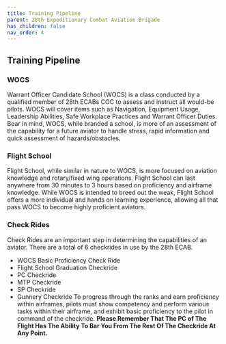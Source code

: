 ```yaml
---
title: Training Pipeline
parent: 28th Expeditionary Combat Aviation Brigade
has_children: false
nav_order: 4
---
```

## Training Pipeline

### WOCS
Warrant Officer Candidate School (WOCS) is a class conducted by a qualified member of 28th ECABs COC to assess and instruct all would-be pilots. WOCS will cover items such as Navigation, Equipment Usage, Leadership Abilities, Safe Workplace Practices and Warrant Officer Duties. Bear in mind, WOCS, while branded a school, is more of an assessment of the capability for a future aviator to handle stress, rapid information and quick assessment of hazards/obstacles.

### Flight School
Flight School, while similar in nature to WOCS, is more focused on aviation knowledge and rotary/fixed wing operations. Flight School can last anywhere from 30 minutes to 3 hours based on proficiency and airframe knowledge. While WOCS is intended to breed out the weak, Flight School offers a more individual and hands on learning experience, allowing all that pass WOCS to become highly proficient aviators.

### Check Rides
Check Rides are an important step in determining the capabilities of an aviator. There are a total of 6 checkrides in use by the 28th ECAB.
- WOCS Basic Proficiency Check Ride
- Flight School Graduation Checkride
- PC Checkride
- MTP Checkride
- SP Checkride
- Gunnery Checkride
To progress through the ranks and earn proficiency within airframes, pilots must show competency and perform various tasks within their airframe, and exhibit basic proficiency to the pilot in command of the checkride. **Please Remember That The PC of The Flight Has The Ability To Bar You From The Rest Of The Checkride At Any Point.**